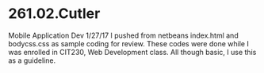 # 261.02.Cutler
Mobile Application Dev 
1/27/17 I pushed from netbeans index.html and bodycss.css as sample coding for review. These codes were done while I was enrolled in CIT230, Web Development class. All though basic, I use this as a guideline.
